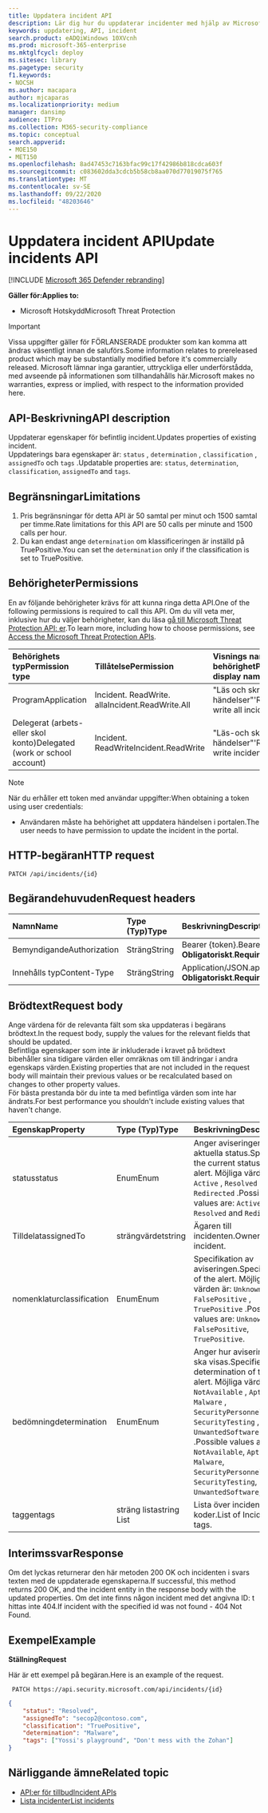 ```yaml
---
title: Uppdatera incident API
description: Lär dig hur du uppdaterar incidenter med hjälp av Microsoft Threat Protection API
keywords: uppdatering, API, incident
search.product: eADQiWindows 10XVcnh
ms.prod: microsoft-365-enterprise
ms.mktglfcycl: deploy
ms.sitesec: library
ms.pagetype: security
f1.keywords:
- NOCSH
ms.author: macapara
author: mjcaparas
ms.localizationpriority: medium
manager: dansimp
audience: ITPro
ms.collection: M365-security-compliance
ms.topic: conceptual
search.appverid:
- MOE150
- MET150
ms.openlocfilehash: 8ad47453c7163bfac99c17f42986b818cdca603f
ms.sourcegitcommit: c083602dda3cdcb5b58cb8aa070d77019075f765
ms.translationtype: MT
ms.contentlocale: sv-SE
ms.lasthandoff: 09/22/2020
ms.locfileid: "48203646"
---
```

# <a name="update-incidents-api"></a><span data-ttu-id="4f9f2-104">Uppdatera incident API</span><span class="sxs-lookup"><span data-stu-id="4f9f2-104">Update incidents API</span></span>

[!INCLUDE [Microsoft 365 Defender rebranding](../includes/microsoft-defender.md)]


<span data-ttu-id="4f9f2-105">**Gäller för:**</span><span class="sxs-lookup"><span data-stu-id="4f9f2-105">**Applies to:**</span></span>
- <span data-ttu-id="4f9f2-106">Microsoft Hotskydd</span><span class="sxs-lookup"><span data-stu-id="4f9f2-106">Microsoft Threat Protection</span></span>

>[!IMPORTANT] 
><span data-ttu-id="4f9f2-107">Vissa uppgifter gäller för FÖRLANSERADE produkter som kan komma att ändras väsentligt innan de saluförs.</span><span class="sxs-lookup"><span data-stu-id="4f9f2-107">Some information relates to prereleased product which may be substantially modified before it's commercially released.</span></span> <span data-ttu-id="4f9f2-108">Microsoft lämnar inga garantier, uttryckliga eller underförstådda, med avseende på informationen som tillhandahålls här.</span><span class="sxs-lookup"><span data-stu-id="4f9f2-108">Microsoft makes no warranties, express or implied, with respect to the information provided here.</span></span>


## <a name="api-description"></a><span data-ttu-id="4f9f2-109">API-Beskrivning</span><span class="sxs-lookup"><span data-stu-id="4f9f2-109">API description</span></span>
<span data-ttu-id="4f9f2-110">Uppdaterar egenskaper för befintlig incident.</span><span class="sxs-lookup"><span data-stu-id="4f9f2-110">Updates properties of existing incident.</span></span>
<br><span data-ttu-id="4f9f2-111">Uppdaterings bara egenskaper är: ```status``` , ```determination``` , ```classification``` , ```assignedTo``` och ```tags``` .</span><span class="sxs-lookup"><span data-stu-id="4f9f2-111">Updatable properties are: ```status```, ```determination```, ```classification```, ```assignedTo``` and ```tags```.</span></span>


## <a name="limitations"></a><span data-ttu-id="4f9f2-112">Begränsningar</span><span class="sxs-lookup"><span data-stu-id="4f9f2-112">Limitations</span></span>
1. <span data-ttu-id="4f9f2-113">Pris begränsningar för detta API är 50 samtal per minut och 1500 samtal per timme.</span><span class="sxs-lookup"><span data-stu-id="4f9f2-113">Rate limitations for this API are 50 calls per minute and 1500 calls per hour.</span></span>
2. <span data-ttu-id="4f9f2-114">Du kan endast ange ```determination``` om klassificeringen är inställd på TruePositive.</span><span class="sxs-lookup"><span data-stu-id="4f9f2-114">You can set the ```determination``` only if the classification is set to TruePositive.</span></span>


## <a name="permissions"></a><span data-ttu-id="4f9f2-115">Behörigheter</span><span class="sxs-lookup"><span data-stu-id="4f9f2-115">Permissions</span></span>
<span data-ttu-id="4f9f2-116">En av följande behörigheter krävs för att kunna ringa detta API.</span><span class="sxs-lookup"><span data-stu-id="4f9f2-116">One of the following permissions is required to call this API.</span></span> <span data-ttu-id="4f9f2-117">Om du vill veta mer, inklusive hur du väljer behörigheter, kan du läsa [gå till Microsoft Threat Protection API: er](api-access.md).</span><span class="sxs-lookup"><span data-stu-id="4f9f2-117">To learn more, including how to choose permissions, see [Access the Microsoft Threat Protection APIs](api-access.md).</span></span>

<span data-ttu-id="4f9f2-118">Behörighets typ</span><span class="sxs-lookup"><span data-stu-id="4f9f2-118">Permission type</span></span> |   <span data-ttu-id="4f9f2-119">Tillåtelse</span><span class="sxs-lookup"><span data-stu-id="4f9f2-119">Permission</span></span>  |   <span data-ttu-id="4f9f2-120">Visnings namn för behörighet</span><span class="sxs-lookup"><span data-stu-id="4f9f2-120">Permission display name</span></span>
:---|:---|:---
<span data-ttu-id="4f9f2-121">Program</span><span class="sxs-lookup"><span data-stu-id="4f9f2-121">Application</span></span> |   <span data-ttu-id="4f9f2-122">Incident. ReadWrite. alla</span><span class="sxs-lookup"><span data-stu-id="4f9f2-122">Incident.ReadWrite.All</span></span> |    <span data-ttu-id="4f9f2-123">"Läs och skriv alla händelser"</span><span class="sxs-lookup"><span data-stu-id="4f9f2-123">'Read and write all incidents'</span></span>
<span data-ttu-id="4f9f2-124">Delegerat (arbets-eller skol konto)</span><span class="sxs-lookup"><span data-stu-id="4f9f2-124">Delegated (work or school account)</span></span> | <span data-ttu-id="4f9f2-125">Incident. ReadWrite</span><span class="sxs-lookup"><span data-stu-id="4f9f2-125">Incident.ReadWrite</span></span> | <span data-ttu-id="4f9f2-126">"Läs-och skriv händelser"</span><span class="sxs-lookup"><span data-stu-id="4f9f2-126">'Read and write incidents'</span></span>

>[!NOTE]
> <span data-ttu-id="4f9f2-127">När du erhåller ett token med användar uppgifter:</span><span class="sxs-lookup"><span data-stu-id="4f9f2-127">When obtaining a token using user credentials:</span></span>
>- <span data-ttu-id="4f9f2-128">Användaren måste ha behörighet att uppdatera händelsen i portalen.</span><span class="sxs-lookup"><span data-stu-id="4f9f2-128">The user needs to have permission to update the incident in the portal.</span></span>


## <a name="http-request"></a><span data-ttu-id="4f9f2-129">HTTP-begäran</span><span class="sxs-lookup"><span data-stu-id="4f9f2-129">HTTP request</span></span>

```
PATCH /api/incidents/{id}
```

## <a name="request-headers"></a><span data-ttu-id="4f9f2-130">Begärandehuvuden</span><span class="sxs-lookup"><span data-stu-id="4f9f2-130">Request headers</span></span>

<span data-ttu-id="4f9f2-131">Namn</span><span class="sxs-lookup"><span data-stu-id="4f9f2-131">Name</span></span> | <span data-ttu-id="4f9f2-132">Type (Typ)</span><span class="sxs-lookup"><span data-stu-id="4f9f2-132">Type</span></span> | <span data-ttu-id="4f9f2-133">Beskrivning</span><span class="sxs-lookup"><span data-stu-id="4f9f2-133">Description</span></span>
:---|:---|:---
<span data-ttu-id="4f9f2-134">Bemyndigande</span><span class="sxs-lookup"><span data-stu-id="4f9f2-134">Authorization</span></span> | <span data-ttu-id="4f9f2-135">Sträng</span><span class="sxs-lookup"><span data-stu-id="4f9f2-135">String</span></span> | <span data-ttu-id="4f9f2-136">Bearer {token}.</span><span class="sxs-lookup"><span data-stu-id="4f9f2-136">Bearer {token}.</span></span> <span data-ttu-id="4f9f2-137">**Obligatoriskt**.</span><span class="sxs-lookup"><span data-stu-id="4f9f2-137">**Required**.</span></span>
<span data-ttu-id="4f9f2-138">Innehålls typ</span><span class="sxs-lookup"><span data-stu-id="4f9f2-138">Content-Type</span></span> | <span data-ttu-id="4f9f2-139">Sträng</span><span class="sxs-lookup"><span data-stu-id="4f9f2-139">String</span></span> | <span data-ttu-id="4f9f2-140">Application/JSON.</span><span class="sxs-lookup"><span data-stu-id="4f9f2-140">application/json.</span></span> <span data-ttu-id="4f9f2-141">**Obligatoriskt**.</span><span class="sxs-lookup"><span data-stu-id="4f9f2-141">**Required**.</span></span>


## <a name="request-body"></a><span data-ttu-id="4f9f2-142">Brödtext</span><span class="sxs-lookup"><span data-stu-id="4f9f2-142">Request body</span></span>
<span data-ttu-id="4f9f2-143">Ange värdena för de relevanta fält som ska uppdateras i begärans brödtext.</span><span class="sxs-lookup"><span data-stu-id="4f9f2-143">In the request body, supply the values for the relevant fields that should be updated.</span></span>
<br><span data-ttu-id="4f9f2-144">Befintliga egenskaper som inte är inkluderade i kravet på brödtext bibehåller sina tidigare värden eller omräknas om till ändringar i andra egenskaps värden.</span><span class="sxs-lookup"><span data-stu-id="4f9f2-144">Existing properties that are not included in the request body will maintain their previous values or be recalculated based on changes to other property values.</span></span> 
<br><span data-ttu-id="4f9f2-145">För bästa prestanda bör du inte ta med befintliga värden som inte har ändrats.</span><span class="sxs-lookup"><span data-stu-id="4f9f2-145">For best performance you shouldn't include existing values that haven't change.</span></span>

<span data-ttu-id="4f9f2-146">Egenskap</span><span class="sxs-lookup"><span data-stu-id="4f9f2-146">Property</span></span> | <span data-ttu-id="4f9f2-147">Type (Typ)</span><span class="sxs-lookup"><span data-stu-id="4f9f2-147">Type</span></span> | <span data-ttu-id="4f9f2-148">Beskrivning</span><span class="sxs-lookup"><span data-stu-id="4f9f2-148">Description</span></span>
:---|:---|:---
<span data-ttu-id="4f9f2-149">status</span><span class="sxs-lookup"><span data-stu-id="4f9f2-149">status</span></span> | <span data-ttu-id="4f9f2-150">Enum</span><span class="sxs-lookup"><span data-stu-id="4f9f2-150">Enum</span></span> | <span data-ttu-id="4f9f2-151">Anger aviseringens aktuella status.</span><span class="sxs-lookup"><span data-stu-id="4f9f2-151">Specifies the current status of the alert.</span></span> <span data-ttu-id="4f9f2-152">Möjliga värden är: ```Active``` , ```Resolved``` och ```Redirected``` .</span><span class="sxs-lookup"><span data-stu-id="4f9f2-152">Possible values are: ```Active```, ```Resolved``` and ```Redirected```.</span></span>
<span data-ttu-id="4f9f2-153">Tilldelat</span><span class="sxs-lookup"><span data-stu-id="4f9f2-153">assignedTo</span></span> | <span data-ttu-id="4f9f2-154">strängvärdet</span><span class="sxs-lookup"><span data-stu-id="4f9f2-154">string</span></span> | <span data-ttu-id="4f9f2-155">Ägaren till incidenten.</span><span class="sxs-lookup"><span data-stu-id="4f9f2-155">Owner of the incident.</span></span>
<span data-ttu-id="4f9f2-156">nomenklatur</span><span class="sxs-lookup"><span data-stu-id="4f9f2-156">classification</span></span> | <span data-ttu-id="4f9f2-157">Enum</span><span class="sxs-lookup"><span data-stu-id="4f9f2-157">Enum</span></span> | <span data-ttu-id="4f9f2-158">Specifikation av aviseringen.</span><span class="sxs-lookup"><span data-stu-id="4f9f2-158">Specification of the alert.</span></span> <span data-ttu-id="4f9f2-159">Möjliga värden är: ```Unknown``` , ```FalsePositive``` , ```TruePositive``` .</span><span class="sxs-lookup"><span data-stu-id="4f9f2-159">Possible values are: ```Unknown```, ```FalsePositive```, ```TruePositive```.</span></span>
<span data-ttu-id="4f9f2-160">bedömning</span><span class="sxs-lookup"><span data-stu-id="4f9f2-160">determination</span></span> | <span data-ttu-id="4f9f2-161">Enum</span><span class="sxs-lookup"><span data-stu-id="4f9f2-161">Enum</span></span> | <span data-ttu-id="4f9f2-162">Anger hur aviseringen ska visas.</span><span class="sxs-lookup"><span data-stu-id="4f9f2-162">Specifies the determination of the alert.</span></span> <span data-ttu-id="4f9f2-163">Möjliga värden är: ```NotAvailable``` , ```Apt``` , ```Malware``` , ```SecurityPersonnel``` , ```SecurityTesting``` , ```UnwantedSoftware``` , ```Other``` .</span><span class="sxs-lookup"><span data-stu-id="4f9f2-163">Possible values are: ```NotAvailable```, ```Apt```, ```Malware```, ```SecurityPersonnel```, ```SecurityTesting```, ```UnwantedSoftware```, ```Other```.</span></span>
<span data-ttu-id="4f9f2-164">taggen</span><span class="sxs-lookup"><span data-stu-id="4f9f2-164">tags</span></span> | <span data-ttu-id="4f9f2-165">sträng lista</span><span class="sxs-lookup"><span data-stu-id="4f9f2-165">string List</span></span> | <span data-ttu-id="4f9f2-166">Lista över incident koder.</span><span class="sxs-lookup"><span data-stu-id="4f9f2-166">List of Incident tags.</span></span>



## <a name="response"></a><span data-ttu-id="4f9f2-167">Interimssvar</span><span class="sxs-lookup"><span data-stu-id="4f9f2-167">Response</span></span>
<span data-ttu-id="4f9f2-168">Om det lyckas returnerar den här metoden 200 OK och incidenten i svars texten med de uppdaterade egenskaperna.</span><span class="sxs-lookup"><span data-stu-id="4f9f2-168">If successful, this method returns 200 OK, and the incident entity in the response body with the updated properties.</span></span> <span data-ttu-id="4f9f2-169">Om det inte finns någon incident med det angivna ID: t hittas inte 404.</span><span class="sxs-lookup"><span data-stu-id="4f9f2-169">If incident with the specified id was not found - 404 Not Found.</span></span>


## <a name="example"></a><span data-ttu-id="4f9f2-170">Exempel</span><span class="sxs-lookup"><span data-stu-id="4f9f2-170">Example</span></span>

<span data-ttu-id="4f9f2-171">**Ställning**</span><span class="sxs-lookup"><span data-stu-id="4f9f2-171">**Request**</span></span>

<span data-ttu-id="4f9f2-172">Här är ett exempel på begäran.</span><span class="sxs-lookup"><span data-stu-id="4f9f2-172">Here is an example of the request.</span></span>

```
 PATCH https://api.security.microsoft.com/api/incidents/{id}
```

```json
{
    "status": "Resolved",
    "assignedTo": "secop2@contoso.com",
    "classification": "TruePositive",
    "determination": "Malware",
    "tags": ["Yossi's playground", "Don't mess with the Zohan"]
}
```


## <a name="related-topic"></a><span data-ttu-id="4f9f2-173">Närliggande ämne</span><span class="sxs-lookup"><span data-stu-id="4f9f2-173">Related topic</span></span>
- [<span data-ttu-id="4f9f2-174">API:er för tillbud</span><span class="sxs-lookup"><span data-stu-id="4f9f2-174">Incident APIs</span></span>](api-incident.md)
- [<span data-ttu-id="4f9f2-175">Lista incidenter</span><span class="sxs-lookup"><span data-stu-id="4f9f2-175">List incidents</span></span>](api-list-incidents.md)
